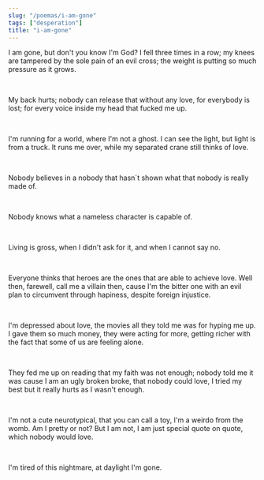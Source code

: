 ```yaml
---
slug: "/poemas/i-am-gone"
tags: ["desperation"]
title: "i-am-gone"
---
```

I am gone, but don't you know I'm God? I fell three times in a row; my knees are tampered by the sole pain of an evil cross; the weight is putting so much pressure as it grows.

&nbsp;

My back hurts; nobody can release that without any love, for everybody is lost; for every voice inside my head that fucked me up.

&nbsp;

I'm running for a world, where I'm not a ghost. I can see the light, but light is from a truck. It runs me over, while my separated crane still thinks of love.

&nbsp;

Nobody believes in a nobody that hasn´t shown what that nobody is really made of.

&nbsp;

Nobody knows what a nameless character is capable of.

&nbsp;

Living is gross, when I didn't ask for it, and when I cannot say no.

&nbsp;

Everyone thinks that heroes are the ones that are able to achieve love. Well then, farewell, call me a villain then, cause I'm the bitter one with an evil plan to circumvent through hapiness, despite foreign injustice.

&nbsp;

I'm depressed about love, the movies all they told me was for hyping me up. I gave them so much money, they were acting for more, getting richer with the fact that some of us are feeling alone.

&nbsp;

They fed me up on reading that my faith was not enough; nobody told me it was cause I am an ugly broken broke, that nobody could love, I tried my best but it really hurts as I wasn't enough.

&nbsp;

I'm not a cute neurotypical, that you can call a toy, I'm a weirdo from the womb. Am I pretty or not? But I am not, I am just special quote on quote, which nobody would love.

&nbsp;

I'm tired of this nightmare, at daylight I'm gone.